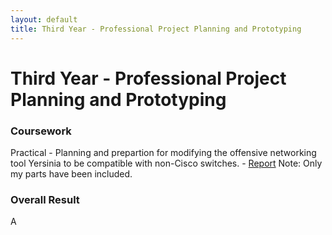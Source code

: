 ```yaml
---
layout: default
title: Third Year - Professional Project Planning and Prototyping
---
```


# Third Year - Professional Project Planning and Prototyping


### Coursework
Practical
    - Planning and prepartion for modifying the offensive networking tool Yersinia to be compatible with non-Cisco switches.
    - [Report](Group_Project.pdf) Note: Only my parts have been included. 

### Overall Result 
A


